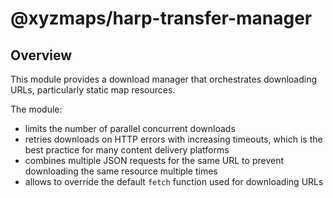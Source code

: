 # @xyzmaps/harp-transfer-manager

## Overview

This module provides a download manager that orchestrates downloading URLs, particularly static map resources.

The module:

* limits the number of parallel concurrent downloads
* retries downloads on HTTP errors with increasing timeouts, which is the best practice for many content delivery platforms
* combines multiple JSON requests for the same URL to prevent downloading the same resource multiple times
* allows to override the default `fetch` function used for downloading URLs
